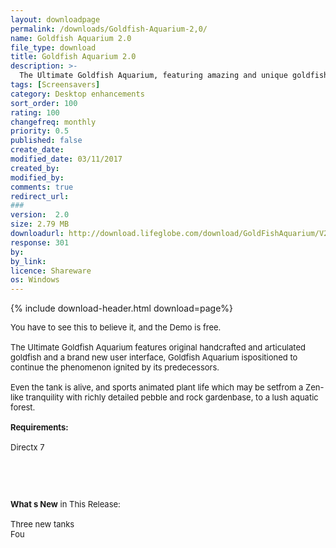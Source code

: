 ```yaml
---
layout: downloadpage
permalink: /downloads/Goldfish-Aquarium-2,0/
name: Goldfish Aquarium 2.0
file_type: download
title: Goldfish Aquarium 2.0
description: >-
  The Ultimate Goldfish Aquarium, featuring amazing and unique goldfish!
tags: [Screensavers]
category: Desktop enhancements
sort_order: 100
rating: 100
changefreq: monthly
priority: 0.5
published: false
create_date:
modified_date: 03/11/2017
created_by:
modified_by:
comments: true
redirect_url:
###
version:  2.0
size: 2.79 MB
downloadurl: http://download.lifeglobe.com/download/GoldFishAquarium/V2/Windows/GoldfishAquarium V2.exe
response: 301
by:
by_link:
licence: Shareware
os: Windows
---
```


{% include download-header.html download=page%}

<p style="fix-download-text !important">
<p><font size="2"><p>You have to see this to believe it, and the Demo is free. <br />
<br />
The Ultimate Goldfish Aquarium features original handcrafted and articulated goldfish and a brand new user interface, Goldfish Aquarium ispositioned to continue the phenomenon ignited by its predecessors. <br />
<br />
Even the tank is alive, and sports animated plant life which may be setfrom a Zen-like tranquility with richly detailed pebble and rock gardenbase, to a lush aquatic forest.<br />
<br />
<span><strong>Requirements:</strong></span><br />
<br />
Directx 7</p>
<!-- google_ad_section_end -->
<p>&#160;</p>
<div class="celltext_big"><br />
<br />
<strong>What s New</strong> in This Release:<br />
<br />
Three new tanks<br />
Fou</div></p></p>
